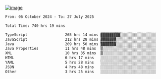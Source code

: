 
[![image](https://github.com/user-attachments/assets/3e37fcfd-5657-4b9d-95f6-80b564699e3f)](https://ayushmaurya.vercel.app)

<!--START_SECTION:waka-->

```txt
From: 06 October 2024 - To: 27 July 2025

Total Time: 740 hrs 19 mins

TypeScript                 265 hrs 14 mins ▓▓▓▓▓▓▓▓▓░░░░░░░░░░░░░░░░   35.66 %
JavaScript                 212 hrs 28 mins ▓▓▓▓▓▓▓░░░░░░░░░░░░░░░░░░   28.57 %
Java                       209 hrs 50 mins ▓▓▓▓▓▓▓░░░░░░░░░░░░░░░░░░   28.21 %
Java Properties            11 hrs 48 mins  ▒░░░░░░░░░░░░░░░░░░░░░░░░   01.59 %
XML                        10 hrs 35 mins  ▒░░░░░░░░░░░░░░░░░░░░░░░░   01.42 %
HTML                       6 hrs 17 mins   ░░░░░░░░░░░░░░░░░░░░░░░░░   00.85 %
YAML                       5 hrs 28 mins   ░░░░░░░░░░░░░░░░░░░░░░░░░   00.74 %
JSON                       4 hrs 48 mins   ░░░░░░░░░░░░░░░░░░░░░░░░░   00.65 %
Other                      3 hrs 25 mins   ░░░░░░░░░░░░░░░░░░░░░░░░░   00.46 %
```

<!--END_SECTION:waka-->

<!--
**the-t3ch-wizard/the-t3ch-wizard** is a ✨ _special_ ✨ repository because its `README.md` (this file) appears on your GitHub profile.

Here are some ideas to get you started:

- 🔭 I’m currently working on ...
- 🌱 I’m currently learning ...
- 👯 I’m looking to collaborate on ...
- 🤔 I’m looking for help with ...
- 💬 Ask me about ...
- 📫 How to reach me: ...
- 😄 Pronouns: ...
- ⚡ Fun fact: ...
-->
